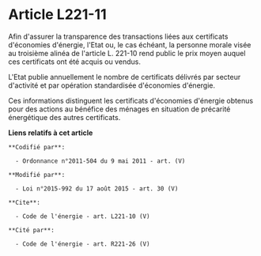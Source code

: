 # Article L221-11

Afin d'assurer la transparence des transactions liées aux certificats d'économies d'énergie, l'Etat ou, le cas échéant, la
personne morale visée au troisième alinéa de l'article L. 221-10 rend public le prix moyen auquel ces certificats ont été
acquis ou vendus.

L'Etat publie annuellement le nombre de certificats délivrés par secteur d'activité et par opération standardisée d'économies
d'énergie. 

Ces informations distinguent les certificats d'économies d'énergie obtenus pour des actions au bénéfice des ménages en
situation de précarité énergétique des autres certificats.

**Liens relatifs à cet article**

	**Codifié par**:

	  - Ordonnance n°2011-504 du 9 mai 2011 - art. (V)

	**Modifié par**:

	  - Loi n°2015-992 du 17 août 2015 - art. 30 (V)

	**Cite**:

	  - Code de l'énergie - art. L221-10 (V)

	**Cité par**:

	  - Code de l'énergie - art. R221-26 (V)
